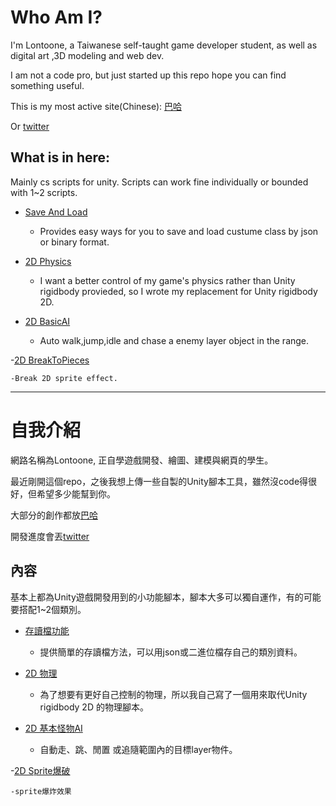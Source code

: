 # Who Am I?

 I'm Lontoone, a Taiwanese self-taught game developer student, as well as digital art ,3D modeling and web dev.
 
 I am not a code pro, but just started up this repo hope you can find something useful.

  This is my most active site(Chinese): [巴哈](https://home.gamer.com.tw/homeindex.php?owner=news2000tw)
  
  Or [twitter](https://twitter.com/cuneisolar)

## What is in here:
  Mainly cs scripts for unity. Scripts can work fine individually or bounded with 1~2 scripts.

  - [Save And Load](https://github.com/Lontoone/MyUnityToolLab/blob/master/Other/SaveAndLoad.cs)
    
    - Provides easy ways for you to save and load custume class by json or binary format.

  - [2D Physics](https://github.com/Lontoone/MyUnityToolLab/tree/master/2D%20Physic)
    
    - I want a better control of my game's physics rather than Unity rigidbody provieded, so I wrote my replacement for Unity rigidbody 2D.

  - [2D BasicAI](https://github.com/Lontoone/MyUnityToolLab/blob/master/Other/BasicAI.cs)
    
    - Auto walk,jump,idle and chase a enemy layer object in the range.
    
   -[2D BreakToPieces](https://github.com/Lontoone/MyUnityToolLab/tree/master/2DBreakMeshToPieces)
   
    -Break 2D sprite effect.

<hr>

# 自我介紹

 網路名稱為Lontoone, 正自學遊戲開發、繪圖、建模與網頁的學生。
 
 最近剛開這個repo，之後我想上傳一些自製的Unity腳本工具，雖然沒code得很好，但希望多少能幫到你。

 大部分的創作都放[巴哈](https://home.gamer.com.tw/homeindex.php?owner=news2000tw)
 
 開發進度會丟[twitter](https://twitter.com/cuneisolar)

## 內容
  基本上都為Unity遊戲開發用到的小功能腳本，腳本大多可以獨自運作，有的可能要搭配1~2個類別。

  - [存讀檔功能](https://github.com/Lontoone/MyUnityToolLab/blob/master/Other/SaveAndLoad.cs)
    
    - 提供簡單的存讀檔方法，可以用json或二進位檔存自己的類別資料。

  - [2D 物理](https://github.com/Lontoone/MyUnityToolLab/tree/master/2D%20Physic)
    
    - 為了想要有更好自己控制的物理，所以我自己寫了一個用來取代Unity rigidbody 2D 的物理腳本。
    
  - [2D 基本怪物AI](https://github.com/Lontoone/MyUnityToolLab/blob/master/Other/BasicAI.cs)
    
    - 自動走、跳、閒置 或追隨範圍內的目標layer物件。

   -[2D Sprite爆破](https://github.com/Lontoone/MyUnityToolLab/tree/master/2DBreakMeshToPieces)
   
    -sprite爆炸效果


